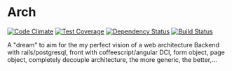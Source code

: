 Arch
====

[![Code Climate](https://codeclimate.com/github/matsumonkie/Arch/badges/gpa.svg)](https://codeclimate.com/github/matsumonkie/Arch)
[![Test Coverage](https://codeclimate.com/github/matsumonkie/Arch/badges/coverage.svg)](https://codeclimate.com/github/matsumonkie/Arch)
[![Dependency Status](https://gemnasium.com/matsumonkie/Arch.svg)](https://gemnasium.com/matsumonkie/Arch)
[![Build Status](https://travis-ci.org/matsumonkie/Arch.svg)](https://travis-ci.org/matsumonkie/Arch)

A "dream" to aim for the my perfect vision of a web architecture
Backend with rails/postgresql, front with coffeescript/angular
DCI, form object, page object, completely decouple architecture, the more generic, the better,...